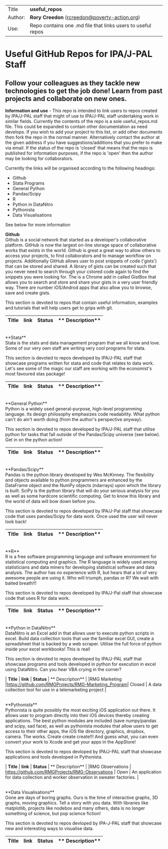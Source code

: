 |     |     |
| --- | --- |
| Title		   | **useful_repos** |
| Author:      | **Rory Creedon** (rcreedon@poverty-action.org) |
| Use:         | Repo contains one .md file that links users to useful repos |

# Useful GitHub Repos for IPA/J-PAL Staff

## Follow your colleagues as they tackle new technologies to get the job done! Learn from past projects and collaborate on new ones. 

**Information and use** - This repo is intended to link users to repos created by IPA/J-PAL staff that might of use to IPA/J-PAL staff undertaking work in similar fields. Currently the contents of the repo is a sole useful_repos.md file. This could be expanded to contain other documentation as need develops. If you wish to add your project to this list, or add other documents then fork the repo in the normal manner. Alternatively contact the author at the given address if you have suggestions/additions that you prefer to make via email. If the status of the repo is 'closed' that means that the repo is published for information purposes, if the repo is 'open' then the author may be looking for collaborators. 

Currently the links will be organised according to the following headings:
+ Github
+ Stata Programs
+ General Python
+ Pandas/Scipy
+ R
+ Python in DataNitro
+ Pythonista
+ Data Visualisations

See below for more information

**Github** <br />
Github is a social network that started as a developer's collaborative platform. GitHub is now the largest on-line storage space of collaborative works that exists in the world. Github is great a great way to allow others to access your projects, to find collaborators and to manage workflow on projects. Additionally GitHub allows user to post snippets of code ('gists') that can be stored and shared. A library of gists can be created such that you never need to search through your cstored code again to find the snippets you were looking for. The is a Chrome add in called GistBox that allows you to search and store and share your gists in a very user friendly way. There are number iOS/Androd apps that also allow you to browse, save and create gists.

This section is devoted to repos that contain useful information, examples and tutorials that will help users get to grips with git. 

| **Title**	   | **link** | **Status** | ** Description** |
|	  ---	   |   ---	  |	   ---	   |		---		  |

<br />
**Stata** <br />
Stata is the stats and data management program that we all know and love. Some of our very own staff are writing very cool programs for stata. 

This section is devoted to repos developed by IPA/J-PAL staff that showcase programs written for stata and code that relates to data work. Let's see some of the magic our staff are working with the economist's most favoured stas package! 

| **Title**	   | **link** | **Status** | ** Description** |
|	  ---	   |   ---	  |	   ---	   |		---		  |

<br />
**General Python** <br />
Python is a widely used general-purpose, high-level programming language. Its design philosophy emphasizes code readability. What python can't do ain't worth doing (from the author's perspective anyway). 

This section is devoted to repos developed by IPA/J-PAL staff that utilise python for tasks that fall outside of the Pandas/Scipy universe (see below). Get in on the python action!

| **Title**	   | **link** | **Status** | ** Description** |
|	  ---	   |   ---	  |	   ---	   |		---		  |

<br />
**Pandas/Scipy** <br />
Pandas is the python library developed by Wes McKinney. The flexibility and objects available to python programmers are enhanced by the DataFrame object and the NumPy objects (ndarrays) upon which the library is built. SciPy is the python library that will do your serious analysis for you as well as some hardcore scientific computing. Get to know this library and the world of data will bow down before you. 

This section is devoted to repos developed by IPA/J-Pal staff that showcase code that uses pandas/Scipy for data work. Once used the user will never look back!

| **Title**	   | **link** | **Status** | ** Description** |
|	  ---	   |   ---	  |	   ---	   |		---		  |

<br />
**R** <br />
R is a free software programming language and software environment for statistical computing and graphics. The R language is widely used among statisticians and data miners for developing statistical software and data analysis. The author has no experience with R, but hears that a lot of very awesome people are using it. Who will triumph, pandas or R? We wait with baited breath!!!
 
This section is devoted to repos developed by IPA/J-Pal staff that showcase code that uses R for data work.

| **Title**	   | **link** | **Status** | ** Description** |
|	  ---	   |   ---	  |	   ---	   |		---		  |

<br />
**Python in DataNitro** <br />
DataNitro is an Excel add in that allows user to execute python scripts in excel. Build data collection tools that use the familiar excel GUI, create a spreadsheet that is backed by a web scraper. Utilise the full force of python inside your excel workbooks! This is real!

This section is devoted to repos developed by IPA/J-PAL staff that showcase programs and tools developed in python for execution in excel using DataNitro. Can you hear VBA crying in the corner? 

| **Title**	   | **link** 											| **Status** | ** Description** |
|RMG Marketing |https://github.com/RMGProjects/RMG-Marketing_Program| Closed	 | A data collection tool for use in a telemarketing project |

<br />
**Pythonista** <br />
Pythonista is quite possibly the most exciting iOS application out there. It allows user to program directly into their iOS devices thereby creating applications. The best python modules are included (save numpy/pandas and scipy, sad face), as well as pythonista modules that allow users to get access to their other apps, the iOS file directory, graphics, dropbox, camera. The works. Create create create!!! And guess what, you can even convert your work to Xcode and get your apps in the AppStore!

This section is devoted to repos devloped by IPA/J-PAL staff that showcase applications and tools developed in Pythonista. 

| **Title**	   	  | **link** 							 			| **Status** | ** Description** |
|RMG Observations | https://github.com/RMGProjects/RMG-Observations |	Open	 | An application for data collection and worker observation in sweater factories. |

<br />
**Data Visualisations** <br />
Gone are days of boring graphs. Ours is the time of interactive graphs, 3D graphs, moving graphics. Tell a story with you data. With libraries like matplotlib, projects like nodebox and many others, data is no longer something of science, but pop science fiction!

This section is devoted to repos devloped by IPA-J-PAL staff that showcase new and interesting ways to visualise data.

| **Title**	   | **link** | **Status** | ** Description** |
|	  ---	   |   ---	  |	   ---	   |		---		  |







